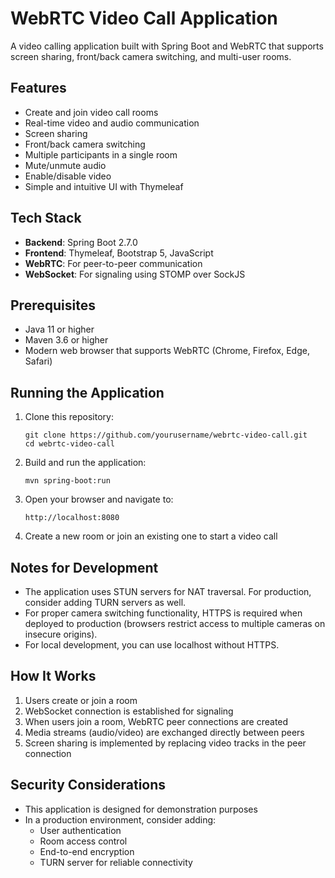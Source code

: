 # WebRTC Video Call Application

A video calling application built with Spring Boot and WebRTC that supports screen sharing, front/back camera switching, and multi-user rooms.

## Features

- Create and join video call rooms
- Real-time video and audio communication
- Screen sharing
- Front/back camera switching
- Multiple participants in a single room
- Mute/unmute audio
- Enable/disable video
- Simple and intuitive UI with Thymeleaf

## Tech Stack

- **Backend**: Spring Boot 2.7.0
- **Frontend**: Thymeleaf, Bootstrap 5, JavaScript
- **WebRTC**: For peer-to-peer communication
- **WebSocket**: For signaling using STOMP over SockJS

## Prerequisites

- Java 11 or higher
- Maven 3.6 or higher
- Modern web browser that supports WebRTC (Chrome, Firefox, Edge, Safari)

## Running the Application

1. Clone this repository:
   ```
   git clone https://github.com/yourusername/webrtc-video-call.git
   cd webrtc-video-call
   ```

2. Build and run the application:
   ```
   mvn spring-boot:run
   ```

3. Open your browser and navigate to:
   ```
   http://localhost:8080
   ```

4. Create a new room or join an existing one to start a video call

## Notes for Development

- The application uses STUN servers for NAT traversal. For production, consider adding TURN servers as well.
- For proper camera switching functionality, HTTPS is required when deployed to production (browsers restrict access to multiple cameras on insecure origins).
- For local development, you can use localhost without HTTPS.

## How It Works

1. Users create or join a room
2. WebSocket connection is established for signaling
3. When users join a room, WebRTC peer connections are created
4. Media streams (audio/video) are exchanged directly between peers
5. Screen sharing is implemented by replacing video tracks in the peer connection

## Security Considerations

- This application is designed for demonstration purposes
- In a production environment, consider adding:
  - User authentication
  - Room access control
  - End-to-end encryption
  - TURN server for reliable connectivity 